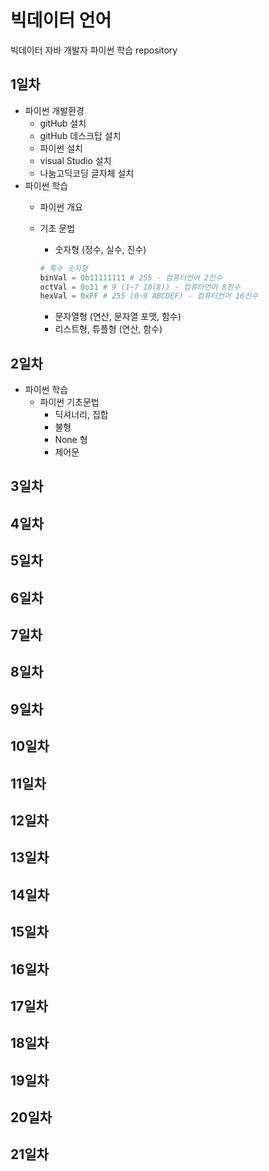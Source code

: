 # 빅데이터 언어
빅데이터 자바 개발자 파이썬 학습 repository


## 1일차
- 파이썬 개발환경
    - gitHub 설치
    - gitHub 데스크탑 설치
    - 파이썬 설치
    - visual Studio 설치
    - 나눔고딕코딩 글자체 설치
- 파이썬 학습
    - 파이썬 개요
    - 기초 문법
        - 숫자형 (정수, 실수, 진수)

        ```python
        # 특수 숫자형
        binVal = 0b11111111 # 255 - 컴퓨터언어 2진수
        octVal = 0o11 # 9 (1~7 10(8)) - 컴퓨터언어 8진수
        hexVal = 0xFF # 255 (0~9 ABCDEF) - 컴퓨터언어 16진수
        ```
        - 문자열형 (연산, 문자열 포맷, 함수)
        - 리스트형, 튜플형 (연산, 함수)
## 2일차
- 파이썬 학습
    - 파이썬 기초문법
        - 딕셔너리, 집합
        - 불형
        - None 형
        - 제어문

## 3일차
## 4일차
## 5일차
## 6일차
## 7일차
## 8일차
## 9일차
## 10일차
## 11일차
## 12일차
## 13일차
## 14일차
## 15일차
## 16일차
## 17일차
## 18일차
## 19일차
## 20일차
## 21일차